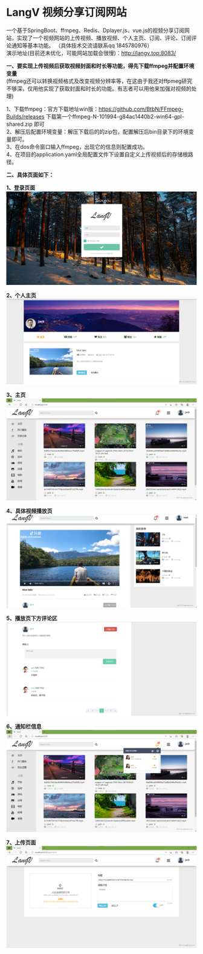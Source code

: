 # LangV 视频分享订阅网站      
一个基于SpringBoot、ffmpeg、Redis、Dplayer.js、vue.js的视频分享订阅网站，实现了一个视频网站的上传视频、播放视频、个人主页、订阅、评论、订阅评论通知等基本功能。
（具体技术交流请联系qq 1845780976） <br>
 演示地址(目前还未优化，可能网站加载会很慢)：http://langv.top:8083/

**一、要实现上传视频后获取视频封面和时长等功能，得先下载ffmpeg并配置环境变量** <br>
(ffmpeg还可以转换视频格式及改变视频分辨率等，在这由于我还对ffpmeg研究不够深，仅用他实现了获取封面和时长的功能。有志者可以用他来加强对视频的处理)

1、下载ffmpeg：官方下载地址win版：https://github.com/BtbN/FFmpeg-Builds/releases 下载第一个ffmpeg-N-101994-g84ac1440b2-win64-gpl-shared.zip 即可<br>
2、解压后配置环境变量：解压下载后的的zip包，配置解压后bin目录下的环境变量即可。<br>
3、在dos命令窗口输入ffmpeg，出现它的信息则配置成功。<br>
4、在项目的application.yaml全局配置文件下设置自定义上传视频后的存储根路径。


**二、具体页面如下：**

**1、登录页面**
![image](https://github.com/ljx1845780976/img/blob/main/%E7%99%BB%E5%BD%95%E9%A1%B5.png)

**2、个人主页**
![image](https://github.com/ljx1845780976/img/blob/main/%E4%B8%AA%E4%BA%BA%E4%B8%BB%E9%A1%B5.png)

**3、主页**
![image](https://github.com/ljx1845780976/img/blob/main/%E4%B8%BB%E9%A1%B5.png)

**4、具体视频播放页**
![image](https://github.com/ljx1845780976/img/blob/main/%E5%85%B7%E4%BD%93%E6%92%AD%E6%94%BE%E8%A7%86%E9%A2%91%E9%A1%B5.png)

**5、播放页下方评论区**
![image](https://github.com/ljx1845780976/img/blob/main/%E6%92%AD%E6%94%BE%E8%A7%86%E9%A2%91%E9%A1%B5%E4%B8%8B%E8%AF%84%E8%AE%BA%E5%8C%BA.png)

**6、通知栏信息**
![image](https://github.com/ljx1845780976/img/blob/main/%E9%80%9A%E7%9F%A5%E6%A0%8F%E4%BF%A1%E6%81%AF.png)

**7、上传页面**
![image](https://github.com/ljx1845780976/img/blob/main/%E4%B8%8A%E4%BC%A0%E9%A1%B5%E9%9D%A2.png)
